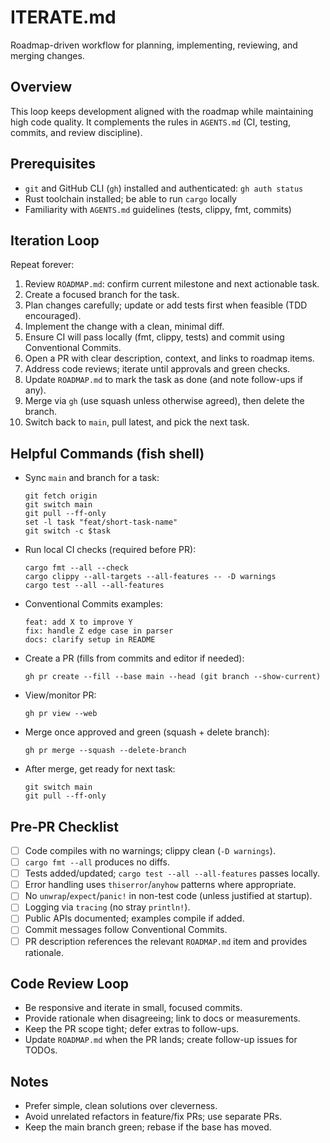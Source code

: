 # ITERATE.md

Roadmap-driven workflow for planning, implementing, reviewing, and merging changes.

## Overview

This loop keeps development aligned with the roadmap while maintaining high code quality.
It complements the rules in `AGENTS.md` (CI, testing, commits, and review discipline).

## Prerequisites

- `git` and GitHub CLI (`gh`) installed and authenticated: `gh auth status`
- Rust toolchain installed; be able to run `cargo` locally
- Familiarity with `AGENTS.md` guidelines (tests, clippy, fmt, commits)

## Iteration Loop

Repeat forever:

1. Review `ROADMAP.md`: confirm current milestone and next actionable task.
2. Create a focused branch for the task.
3. Plan changes carefully; update or add tests first when feasible (TDD encouraged).
4. Implement the change with a clean, minimal diff.
5. Ensure CI will pass locally (fmt, clippy, tests) and commit using Conventional Commits.
6. Open a PR with clear description, context, and links to roadmap items.
7. Address code reviews; iterate until approvals and green checks.
8. Update `ROADMAP.md` to mark the task as done (and note follow-ups if any).
9. Merge via `gh` (use squash unless otherwise agreed), then delete the branch.
10. Switch back to `main`, pull latest, and pick the next task.

## Helpful Commands (fish shell)

- Sync `main` and branch for a task:
	```fish
	git fetch origin
	git switch main
	git pull --ff-only
	set -l task "feat/short-task-name"
	git switch -c $task
	```

- Run local CI checks (required before PR):
	```fish
	cargo fmt --all --check
	cargo clippy --all-targets --all-features -- -D warnings
	cargo test --all --all-features
	```

- Conventional Commits examples:
	```
	feat: add X to improve Y
	fix: handle Z edge case in parser
	docs: clarify setup in README
	```

- Create a PR (fills from commits and editor if needed):
	```fish
	gh pr create --fill --base main --head (git branch --show-current)
	```

- View/monitor PR:
	```fish
	gh pr view --web
	```

- Merge once approved and green (squash + delete branch):
	```fish
	gh pr merge --squash --delete-branch
	```

- After merge, get ready for next task:
	```fish
	git switch main
	git pull --ff-only
	```

## Pre-PR Checklist

- [ ] Code compiles with no warnings; clippy clean (`-D warnings`).
- [ ] `cargo fmt --all` produces no diffs.
- [ ] Tests added/updated; `cargo test --all --all-features` passes locally.
- [ ] Error handling uses `thiserror`/`anyhow` patterns where appropriate.
- [ ] No `unwrap`/`expect`/`panic!` in non-test code (unless justified at startup).
- [ ] Logging via `tracing` (no stray `println!`).
- [ ] Public APIs documented; examples compile if added.
- [ ] Commit messages follow Conventional Commits.
- [ ] PR description references the relevant `ROADMAP.md` item and provides rationale.

## Code Review Loop

- Be responsive and iterate in small, focused commits.
- Provide rationale when disagreeing; link to docs or measurements.
- Keep the PR scope tight; defer extras to follow-ups.
- Update `ROADMAP.md` when the PR lands; create follow-up issues for TODOs.

## Notes

- Prefer simple, clean solutions over cleverness.
- Avoid unrelated refactors in feature/fix PRs; use separate PRs.
- Keep the main branch green; rebase if the base has moved.
